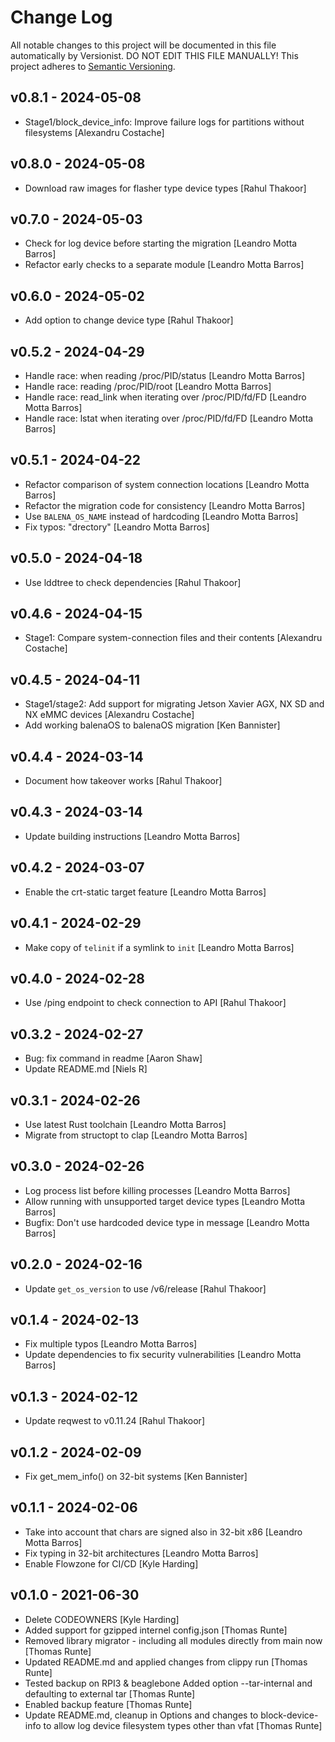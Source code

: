# Change Log

All notable changes to this project will be documented in this file
automatically by Versionist. DO NOT EDIT THIS FILE MANUALLY!
This project adheres to [Semantic Versioning](http://semver.org/).

## v0.8.1 - 2024-05-08

* Stage1/block_device_info: Improve failure logs for partitions without filesystems [Alexandru Costache]

## v0.8.0 - 2024-05-08

* Download raw images for flasher type device types [Rahul Thakoor]

## v0.7.0 - 2024-05-03

* Check for log device before starting the migration [Leandro Motta Barros]
* Refactor early checks to a separate module [Leandro Motta Barros]

## v0.6.0 - 2024-05-02

* Add option to change device type [Rahul Thakoor]

## v0.5.2 - 2024-04-29

* Handle race: when reading /proc/PID/status [Leandro Motta Barros]
* Handle race: reading /proc/PID/root [Leandro Motta Barros]
* Handle race: read_link when iterating over /proc/PID/fd/FD [Leandro Motta Barros]
* Handle race: lstat when iterating over /proc/PID/fd/FD [Leandro Motta Barros]

## v0.5.1 - 2024-04-22

* Refactor comparison of system connection locations [Leandro Motta Barros]
* Refactor the migration code for consistency [Leandro Motta Barros]
* Use `BALENA_OS_NAME` instead of hardcoding [Leandro Motta Barros]
* Fix typos: "drectory" [Leandro Motta Barros]

## v0.5.0 - 2024-04-18

* Use lddtree to check dependencies [Rahul Thakoor]

## v0.4.6 - 2024-04-15

* Stage1: Compare system-connection files and their contents [Alexandru Costache]

## v0.4.5 - 2024-04-11

* Stage1/stage2: Add support for migrating Jetson Xavier AGX, NX SD and NX eMMC devices [Alexandru Costache]
* Add working balenaOS to balenaOS migration [Ken Bannister]

## v0.4.4 - 2024-03-14

* Document how takeover works [Rahul Thakoor]

## v0.4.3 - 2024-03-14

* Update building instructions [Leandro Motta Barros]

## v0.4.2 - 2024-03-07

* Enable the crt-static target feature [Leandro Motta Barros]

## v0.4.1 - 2024-02-29

* Make copy of `telinit` if a symlink to `init` [Leandro Motta Barros]

## v0.4.0 - 2024-02-28

* Use /ping endpoint to check connection to API [Rahul Thakoor]

## v0.3.2 - 2024-02-27

* Bug: fix command in readme [Aaron Shaw]
* Update README.md [Niels R]

## v0.3.1 - 2024-02-26

* Use latest Rust toolchain [Leandro Motta Barros]
* Migrate from structopt to clap [Leandro Motta Barros]

## v0.3.0 - 2024-02-26

* Log process list before killing processes [Leandro Motta Barros]
* Allow running with unsupported target device types [Leandro Motta Barros]
* Bugfix: Don't use hardcoded device type in message [Leandro Motta Barros]

## v0.2.0 - 2024-02-16

* Update `get_os_version` to use /v6/release [Rahul Thakoor]

## v0.1.4 - 2024-02-13

* Fix multiple typos [Leandro Motta Barros]
* Update dependencies to fix security vulnerabilities [Leandro Motta Barros]

## v0.1.3 - 2024-02-12

* Update reqwest to v0.11.24 [Rahul Thakoor]

## v0.1.2 - 2024-02-09

* Fix get_mem_info() on 32-bit systems [Ken Bannister]

## v0.1.1 - 2024-02-06

* Take into account that chars are signed also in 32-bit x86 [Leandro Motta Barros]
* Fix typing in 32-bit architectures [Leandro Motta Barros]
* Enable Flowzone for CI/CD [Kyle Harding]

## v0.1.0 - 2021-06-30

* Delete CODEOWNERS [Kyle Harding]
* Added support for gzipped internel config.json [Thomas Runte]
* Removed library migrator - including all modules directly from main now [Thomas Runte]
* Updated README.md and applied changes from clippy run [Thomas Runte]
* Tested backup on RPI3 & beaglebone Added option --tar-internal and defaulting to external tar [Thomas Runte]
* Enabled backup feature [Thomas Runte]
* Update README.md, cleanup in Options and changes to block-device-info to allow log device filesystem types other than vfat [Thomas Runte]
